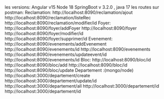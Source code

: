 les versions:
Angular v15
Node 18
SpringBoot v 3.2.0 , java 17
les routes sur postman:
  Reclamation:
    http://localhost:8090/reclamation/ajout
    http://localhost:8090/reclamation/listeRec
    http://localhost:8090/reclamation/modifier/id
  Foyer:
    http://localhost:8090/foyer/addFoyer
    http://localhost:8090/foyer
    http://localhost:8090/foyer/modifier/id
    http://localhost:8090/foyer/supprimer/id
  Evenement:
    http://localhost:8090/evenements/addEvenement
    http://localhost:8090/evenements/id
    http://localhost:8090/evenements
    http://localhost:8090/evenements/updateevent/id
    http://localhost:8090/evenements/id
    Bloc:
   http://localhost:8090/bloc/id
   http://localhost:8090/bloc/add
   http://localhost:8090/bloc/id
   http://localhost:8090/bloc/update
   Departement :(mongo/node)
   http://localhost:3000/departement/create
   http://localhost:3000/departement/update/id
   http://localhost:3000/departement/all
   http://localhost:3000/departement/id
   http://localhost:3000/departement/id


   


    
